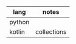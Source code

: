 | lang   | notes       |
| ------ | ----------- |
| python |             |
| kotlin | collections |
